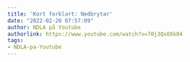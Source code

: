 ```yaml
---
title: 'Kort forklart: Nedbrytar'
date: "2022-02-20 07:57:09"
author: NDLA på Youtube
authorlink: https://www.youtube.com/watch?v=70j3QsOXk04
tags:
- NDLA-pa-Youtube
---
```


